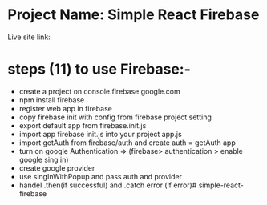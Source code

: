 # Project Name: Simple React Firebase

Live site link: 


# steps (11) to use Firebase:-

- create a project on console.firebase.google.com
- npm install firebase
- register web app in firebase
- copy firebase init with config from firebase project setting
- export default app from firebase.init.js
- import app firebase init.js into your project app.js
- import getAuth from firebase/auth and create auth = getAuth app
- turn on google Authentication =>
 (firebase> authentication > enable google sing in)
- create google provider
- use singInWithPopup and pass auth and provider
- handel .then(if successful) and .catch error (if error)#   s i m p l e - r e a c t - f i r e b a s e  
 